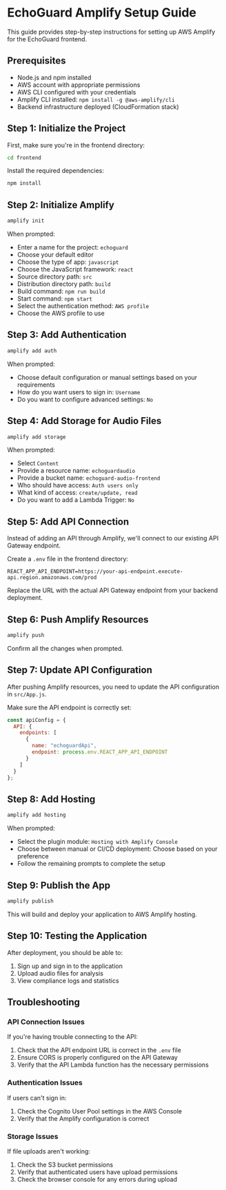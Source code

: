 # EchoGuard Amplify Setup Guide

This guide provides step-by-step instructions for setting up AWS Amplify for the EchoGuard frontend.

## Prerequisites

- Node.js and npm installed
- AWS account with appropriate permissions
- AWS CLI configured with your credentials
- Amplify CLI installed: `npm install -g @aws-amplify/cli`
- Backend infrastructure deployed (CloudFormation stack)

## Step 1: Initialize the Project

First, make sure you're in the frontend directory:

```bash
cd frontend
```

Install the required dependencies:

```bash
npm install
```

## Step 2: Initialize Amplify

```bash
amplify init
```

When prompted:
- Enter a name for the project: `echoguard`
- Choose your default editor
- Choose the type of app: `javascript`
- Choose the JavaScript framework: `react`
- Source directory path: `src`
- Distribution directory path: `build`
- Build command: `npm run build`
- Start command: `npm start`
- Select the authentication method: `AWS profile`
- Choose the AWS profile to use

## Step 3: Add Authentication

```bash
amplify add auth
```

When prompted:
- Choose default configuration or manual settings based on your requirements
- How do you want users to sign in: `Username`
- Do you want to configure advanced settings: `No`

## Step 4: Add Storage for Audio Files

```bash
amplify add storage
```

When prompted:
- Select `Content`
- Provide a resource name: `echoguardaudio`
- Provide a bucket name: `echoguard-audio-frontend`
- Who should have access: `Auth users only`
- What kind of access: `create/update, read`
- Do you want to add a Lambda Trigger: `No`

## Step 5: Add API Connection

Instead of adding an API through Amplify, we'll connect to our existing API Gateway endpoint.

Create a `.env` file in the frontend directory:

```
REACT_APP_API_ENDPOINT=https://your-api-endpoint.execute-api.region.amazonaws.com/prod
```

Replace the URL with the actual API Gateway endpoint from your backend deployment.

## Step 6: Push Amplify Resources

```bash
amplify push
```

Confirm all the changes when prompted.

## Step 7: Update API Configuration

After pushing Amplify resources, you need to update the API configuration in `src/App.js`.

Make sure the API endpoint is correctly set:

```javascript
const apiConfig = {
  API: {
    endpoints: [
      {
        name: "echoguardApi",
        endpoint: process.env.REACT_APP_API_ENDPOINT
      }
    ]
  }
};
```

## Step 8: Add Hosting

```bash
amplify add hosting
```

When prompted:
- Select the plugin module: `Hosting with Amplify Console`
- Choose between manual or CI/CD deployment: Choose based on your preference
- Follow the remaining prompts to complete the setup

## Step 9: Publish the App

```bash
amplify publish
```

This will build and deploy your application to AWS Amplify hosting.

## Step 10: Testing the Application

After deployment, you should be able to:

1. Sign up and sign in to the application
2. Upload audio files for analysis
3. View compliance logs and statistics

## Troubleshooting

### API Connection Issues

If you're having trouble connecting to the API:

1. Check that the API endpoint URL is correct in the `.env` file
2. Ensure CORS is properly configured on the API Gateway
3. Verify that the API Lambda function has the necessary permissions

### Authentication Issues

If users can't sign in:

1. Check the Cognito User Pool settings in the AWS Console
2. Verify that the Amplify configuration is correct

### Storage Issues

If file uploads aren't working:

1. Check the S3 bucket permissions
2. Verify that authenticated users have upload permissions
3. Check the browser console for any errors during upload